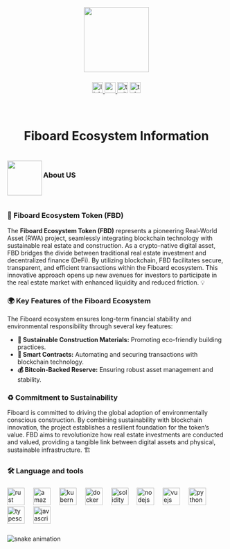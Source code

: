 <div align="center">
  <img height="150" src="https://iili.io/325N6ga.md.jpg"  />
</div>

###

<div align="center">
  <a href="https://www.linkedin.com/company/fbd-foundation/" target="_blank">
    <img src="https://img.shields.io/static/v1?message=LinkedIn&logo=linkedin&label=&color=0077B5&logoColor=white&labelColor=&style=for-the-badge" height="25" alt="linkedin logo"  />
  </a>
  <a href="https://youtube.com/@fiboindustrialgroup?si=xjakP4EuTgOWTl2P" target="_blank">
    <img src="https://img.shields.io/static/v1?message=Youtube&logo=youtube&label=&color=FF0000&logoColor=white&labelColor=&style=for-the-badge" height="25" alt="youtube logo"  />
  </a>
  <img src="https://img.shields.io/static/v1?message=X%20Account&logo=twitter&label=&color=000000&logoColor=white&labelColor=&style=for-the-badge" height="25" alt="twitter logo"  />
  <a href="https://t.me/fiboard_token" target="_blank">
    <img src="https://img.shields.io/static/v1?message=Telegram&logo=telegram&label=&color=2CA5E0&logoColor=white&labelColor=&style=for-the-badge" height="25" alt="telegram logo"  />
  </a>
</div>

###
<br>

<h1 align="center">Fiboard Ecosystem Information</h1>

###
<br>
<img align="left" height="80" src="https://iili.io/325yYRj.md.png"  />
<h3 align="left">About US</h3>
<br>
<br>

### 🌱 Fiboard Ecosystem Token (FBD)
The **Fiboard Ecosystem Token (FBD)** represents a pioneering Real-World Asset (RWA) project, seamlessly integrating blockchain technology with sustainable real estate and construction. As a crypto-native digital asset, FBD bridges the divide between traditional real estate investment and decentralized finance (DeFi). By utilizing blockchain, FBD facilitates secure, transparent, and efficient transactions within the Fiboard ecosystem. This innovative approach opens up new avenues for investors to participate in the real estate market with enhanced liquidity and reduced friction. 💡

### 🌍 Key Features of the Fiboard Ecosystem
The Fiboard ecosystem ensures long-term financial stability and environmental responsibility through several key features:
- **🌿 Sustainable Construction Materials:** Promoting eco-friendly building practices.
- **🤖 Smart Contracts:** Automating and securing transactions with blockchain technology.
- **💰 Bitcoin-Backed Reserve:** Ensuring robust asset management and stability.

### ♻️ Commitment to Sustainability
Fiboard is committed to driving the global adoption of environmentally conscious construction. By combining sustainability with blockchain innovation, the project establishes a resilient foundation for the token’s value. FBD aims to revolutionize how real estate investments are conducted and valued, providing a tangible link between digital assets and physical, sustainable infrastructure. 🏗️
###

<h3 align="left">🛠 Language and tools</h3>

###

<div align="left">
  <img src="https://cdn.jsdelivr.net/gh/devicons/devicon/icons/rust/rust-original.svg" height="40" alt="rust logo"  />
  <img width="12" />
  <img src="https://cdn.jsdelivr.net/gh/devicons/devicon/icons/amazonwebservices/amazonwebservices-line-wordmark.svg" height="40" alt="amazonwebservices logo"  />
  <img width="12" />
  <img src="https://cdn.jsdelivr.net/gh/devicons/devicon/icons/kubernetes/kubernetes-plain.svg" height="40" alt="kubernetes logo"  />
  <img width="12" />
  <img src="https://cdn.jsdelivr.net/gh/devicons/devicon/icons/docker/docker-plain-wordmark.svg" height="40" alt="docker logo"  />
  <img width="12" />
  <img src="https://cdn.jsdelivr.net/gh/devicons/devicon/icons/solidity/solidity-original.svg" height="40" alt="solidity logo"  />
  <img width="12" />
  <img src="https://cdn.simpleicons.org/nodedotjs/339933" height="40" alt="nodejs logo"  />
  <img width="12" />
  <img src="https://cdn.simpleicons.org/vuedotjs/4FC08D" height="40" alt="vuejs logo"  />
  <img width="12" />
  <img src="https://skillicons.dev/icons?i=py" height="40" alt="python logo"  />
  <img width="12" />
  <img src="https://cdn.jsdelivr.net/gh/devicons/devicon/icons/typescript/typescript-original.svg" height="40" alt="typescript logo"  />
  <img width="12" />
  <img src="https://cdn.jsdelivr.net/gh/devicons/devicon/icons/javascript/javascript-original.svg" height="40" alt="javascript logo"  />
</div>

###

![snake animation](https://github.com/fiboard-ecosystem/fiboard-ecosystem/blob/output/github-contribution-grid-snake2.svg)

